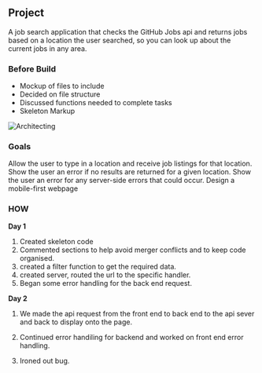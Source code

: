 ## Project

A job search application that checks the GitHub Jobs api and returns jobs based on a location the user searched, so you can look up about the current jobs in any area.

### Before Build

- Mockup of files to include
- Decided on file structure
- Discussed functions needed to complete tasks
- Skeleton Markup

![Architecting](https://i.imgur.com/BQjkVTj.jpg)

### Goals

Allow the user to type in a location and receive job listings for that location.
Show the user an error if no results are returned for a given location.
Show the user an error for any server-side errors that could occur.
Design a mobile-first webpage


### HOW

**Day 1**

1. Created skeleton code
2. Commented sections to help avoid merger conflicts and to keep code organised.
3. created a filter function to get the required data.
4. created server, routed the url to the specific handler.
5. Began some error handling for the back end request.


**Day 2**

1. We made the api request from the front end to back end to the api sever and back to display onto the page.

2. Continued error handiling for backend and worked on front end error handling.

3. Ironed out bug.
